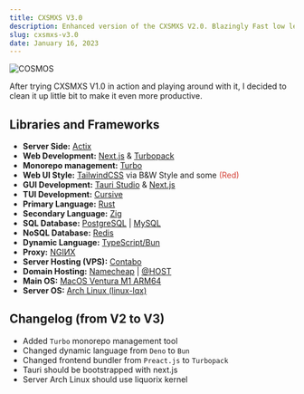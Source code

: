 ```yaml
---
title: CXSMXS V3.0
description: Enhanced version of the CXSMXS V2.0. Blazingly Fast low level abused technique by Yuri San.
slug: cxsmxs-v3.0
date: January 16, 2023
---
```


![COSMOS](/stack/cxsmxs-v2/rebirth.webp)

After trying CXSMXS V1.0 in action and playing around with it, I decided to clean it up little bit to make it even more productive.

## Libraries and Frameworks

- **Server Side:** [Actix](https://actix.rs/)
- **Web Development:** [Next.js](https://nextjs.org/) & [Turbopack](https://turbo.build/pack)
- **Monorepo management:** [Turbo](https://turbo.build/repo)
- **Web UI Style:** [TailwindCSS](https://tailwindcss.com/) via B&W Style and some <span style="color: #d44137;">(Red)</span>
- **GUI Development:** [Tauri Studio](https://tauri.app/) & [Next.js](https://nextjs.org/)
- **TUI Development:** [Cursive](https://github.com/gyscos/cursive)
- **Primary Language:** [Rust](https://www.rust-lang.org/)
- **Secondary Language:** [Zig](https://ziglang.org/)
- **SQL Database:** [PostgreSQL](https://www.postgresql.org/) | [MySQL](https://www.mysql.com/)
- **NoSQL Database:** [Redis](https://redis.io/)
- **Dynamic Language:** [TypeScript/Bun](https://bun.sh/)
- **Proxy:** [NGIИX](https://www.nginx.com/)
- **Server Hosting (VPS):** [Contabo](https://contabo.com/en/)
- **Domain Hosting:** [Namecheap](https://www.namecheap.com/) | [@HOST](https://ahost.uz/)
- **Main OS:** [MacOS Ventura M1 ARM64](https://www.apple.com/macos)
- **Server OS:** [Arch Linux (linux-lqx)](https://archlinux.org)

## Changelog (from V2 to V3)

- Added `Turbo` monorepo management tool
- Changed dynamic language from `Deno` to `Bun`
- Changed frontend bundler from `Preact.js` to `Turbopack`
- Tauri should be bootstrapped with next.js
- Server Arch Linux should use liquorix kernel
